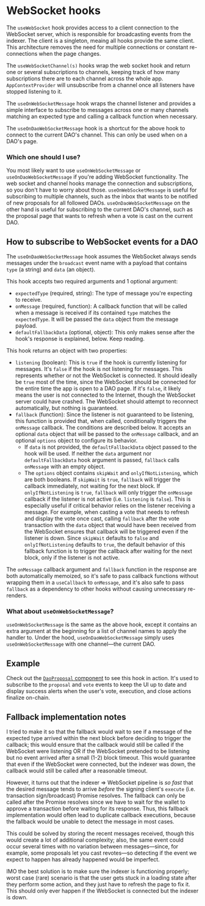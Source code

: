 # WebSocket hooks

The `useWebSocket` hook provides access to a client connection to the WebSocket
server, which is responsible for broadcasting events from the indexer. The
client is a singleton, meaing all hooks provide the same client. This
architecture removes the need for multiple connections or constant
re-connections when the page changes.

The `useWebSocketChannel(s)` hooks wrap the web socket hook and return one or
several subscriptions to channels, keeping track of how many subscriptions there
are to each channel across the whole app. `AppContextProvider` will unsubscribe
from a channel once all listeners have stopped listening to it.

The `useOnWebSocketMessage` hook wraps the channel listener and provides a
simple interface to subscribe to messages across one or many channels matching
an expected type and calling a callback function when necessary.

The `useOnDaoWebSocketMessage` hook is a shortcut for the above hook to connect
to the current DAO's channel. This can only be used when on a DAO's page.

### Which one should I use?

You most likely want to use `useOnWebSocketMessage` or
`useOnDaoWebSocketMessage` if you're adding WebSocket functionality. The web
socket and channel hooks manage the connection and subscriptions, so you don't
have to worry about those. `useOnWebSocketMessage` is useful for subscribing to
multiple channels, such as the inbox that wants to be notified of new proposals
for all followed DAOs. `useOnDaoWebSocketMessage` on the other hand is useful
for subscribing to the current DAO's channel, such as the proposal page that
wants to refresh when a vote is cast on the current DAO.

## How to subscribe to WebSocket events for a DAO

The `useOnDaoWebSocketMessage` hook assumes the WebSocket always sends messages
under the `broadcast` event name with a payload that contains `type` (a string)
and `data` (an object).

This hook accepts two required arguments and 1 optional argument:

- `expectedType` (required, string): The type of message you're expecting to
  receive.
- `onMessage` (required, function): A callback function that will be called when
  a message is received if its contained `type` matches the `expectedType`. It
  will be passed the `data` object from the message payload.
- `defaultFallbackData` (optional, object): This only makes sense after the
  hook's response is explained, below. Keep reading.

This hook returns an object with two properties:

- `listening` (boolean): This is `true` if the hook is currently listening for
  messages. It's `false` if the hook is not listening for messages. This
  represents whether or not the WebSocket is connected. It should ideally be
  `true` most of the time, since the WebSocket should be connected for the
  entire time the app is open to a DAO page. If it's `false`, it likely means
  the user is not connected to the Internet, though the WebSocket server could
  have crashed. The WebSocket should attempt to reconnect automatically, but
  nothing is guaranteed.
- `fallback` (function): Since the listener is not guaranteed to be listening,
  this function is provided that, when called, conditionally triggers the
  `onMessage` callback. The conditions are described below. It accepts an
  optional `data` object that will be passed to the `onMessage` callback, and an
  optional `options` object to configure its behavior.
  - If `data` is not provided, the `defaultFallbackData` object passed to the
    hook will be used. If neither the `data` argument nor `defaultFallbackData`
    hook argument is passed, `fallback` calls `onMessage` with an empty object.
  - The `options` object contains `skipWait` and `onlyIfNotListening`, which are
    both booleans. If `skipWait` is `true`, `fallback` will trigger the callback
    immediately, not waiting for the next block. If `onlyIfNotListening` is
    `true`, `fallback` will only trigger the `onMessage` callback if the
    listener is not active (i.e. `listening` is `false`). This is especially
    useful if critical behavior relies on the listener receiving a message. For
    example, when casting a vote that needs to refresh and display the vote once
    cast, calling `fallback` after the vote transaction with the `data` object
    that would have been received from the WebSocket ensures that callback will
    be triggered even if the listener is down. Since `skipWait` defaults to
    `false` and `onlyIfNotListening` defaults to `true`, the default behavior of
    this fallback function is to trigger the callback after waiting for the next
    block, only if the listener is not active.

The `onMessage` callback argument and `fallback` function in the response are
both automatically memoized, so it's safe to pass callback functions without
wrapping them in a `useCallback` to `onMessage`, and it's also safe to pass
`fallback` as a dependency to other hooks without causing unnecessary
re-renders.

### What about `useOnWebSocketMessage`?

`useOnWebSocketMessage` is the same as the above hook, except it contains an
extra argument at the beginning for a list of channel names to apply the handler
to. Under the hood, `useOnDaoWebSocketMessage` simply uses
`useOnWebSocketMessage` with one channel—the current DAO.

## Example

Check out the [`DaoProposal` component](../components/dao/DaoProposal.tsx) to
see this hook in action. It's used to subscribe to the `proposal` and `vote`
events to keep the UI up to date and display success alerts when the user's
vote, execution, and close actions finalize on-chain.

## Fallback implementation notes

I tried to make it so that the fallback would wait to see if a message of the
expected type arrived within the next block before deciding to trigger the
callback; this would ensure that the callback would still be called if the
WebSocket were listening OR if the WebSocket pretended to be listening but no
event arrived after a small (1-2) block timeout. This would guarantee that even
if the WebSocket were connected, but the indexer was down, the callback would
still be called after a reasonable timeout.

However, it turns out that the indexer => WebSocket pipeline is _so fast_ that
the desired message tends to arrive _before_ the signing client's `execute`
(i.e. transaction sign/broadcast) Promise resolves. The fallback can only be
called after the Promise resolves since we have to wait for the wallet to
approve a transaction before waiting for its response. Thus, this fallback
implementation would often lead to duplicate callback executions, because the
fallback would be unable to detect the message in most cases.

This could be solved by storing the recent messages received, though this would
create a lot of additional complexity; also, the same event could occur several
times with no variation between messages—since, for example, some proposals let
you cast revotes—so detecting if the event we expect to happen has already
happened would be imperfect.

IMO the best solution is to make sure the indexer is functioning properly; worst
case (rare) scenario is that the user gets stuck in a loading state after they
perform some action, and they just have to refresh the page to fix it. This
should only ever happen if the WebSocket is connected but the indexer is down.
